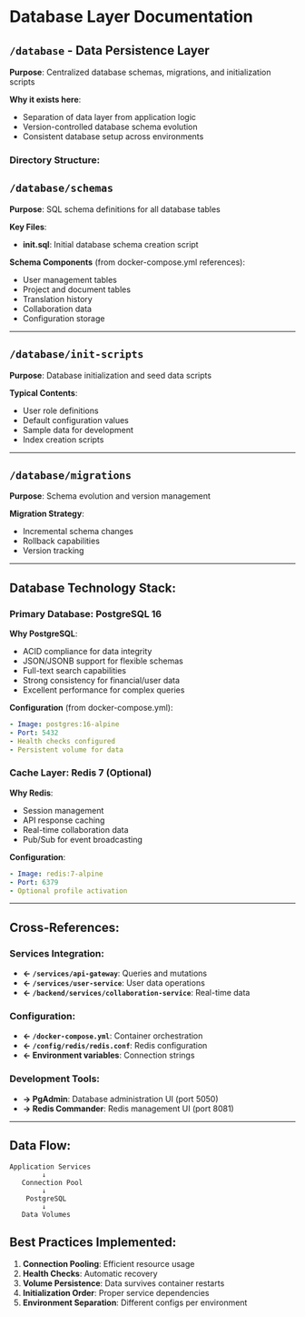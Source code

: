 # Database Layer Documentation

## `/database` - Data Persistence Layer

**Purpose**: Centralized database schemas, migrations, and initialization scripts

**Why it exists here**: 
- Separation of data layer from application logic
- Version-controlled database schema evolution
- Consistent database setup across environments

### Directory Structure:

## `/database/schemas`
**Purpose**: SQL schema definitions for all database tables

**Key Files**:
- **init.sql**: Initial database schema creation script

**Schema Components** (from docker-compose.yml references):
- User management tables
- Project and document tables
- Translation history
- Collaboration data
- Configuration storage

---

## `/database/init-scripts`
**Purpose**: Database initialization and seed data scripts

**Typical Contents**:
- User role definitions
- Default configuration values
- Sample data for development
- Index creation scripts

---

## `/database/migrations`
**Purpose**: Schema evolution and version management

**Migration Strategy**:
- Incremental schema changes
- Rollback capabilities
- Version tracking

---

## Database Technology Stack:

### Primary Database: PostgreSQL 16
**Why PostgreSQL**:
- ACID compliance for data integrity
- JSON/JSONB support for flexible schemas
- Full-text search capabilities
- Strong consistency for financial/user data
- Excellent performance for complex queries

**Configuration** (from docker-compose.yml):
```yaml
- Image: postgres:16-alpine
- Port: 5432
- Health checks configured
- Persistent volume for data
```

### Cache Layer: Redis 7 (Optional)
**Why Redis**:
- Session management
- API response caching
- Real-time collaboration data
- Pub/Sub for event broadcasting

**Configuration**:
```yaml
- Image: redis:7-alpine
- Port: 6379
- Optional profile activation
```

---

## Cross-References:

### Services Integration:
- **← `/services/api-gateway`**: Queries and mutations
- **← `/services/user-service`**: User data operations
- **← `/backend/services/collaboration-service`**: Real-time data

### Configuration:
- **← `/docker-compose.yml`**: Container orchestration
- **← `/config/redis/redis.conf`**: Redis configuration
- **← Environment variables**: Connection strings

### Development Tools:
- **→ PgAdmin**: Database administration UI (port 5050)
- **→ Redis Commander**: Redis management UI (port 8081)

---

## Data Flow:
```
Application Services
        ↓
   Connection Pool
        ↓
    PostgreSQL
        ↓
   Data Volumes
```

## Best Practices Implemented:
1. **Connection Pooling**: Efficient resource usage
2. **Health Checks**: Automatic recovery
3. **Volume Persistence**: Data survives container restarts
4. **Initialization Order**: Proper service dependencies
5. **Environment Separation**: Different configs per environment